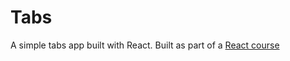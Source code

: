 # Tabs
A simple tabs app built with React.
Built as part of a [React course](https://www.udemy.com/course/react-tutorial-and-projects-course)
